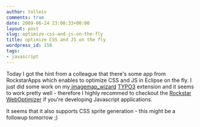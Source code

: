 ```yaml
---
author: tolleiv
comments: true
date: 2009-06-24 23:00:33+00:00
layout: post
slug: optimize-css-and-js-on-the-fly
title: optimize CSS and JS on the fly
wordpress_id: 150
tags:
- javascript
---
```


Today I got the hint from a colleague that there's some app from RockstarApps which enables to optimize CSS and JS in Eclipse on the fly. I just did some work on my[ imagemap_wizard](http://forge.typo3.org/projects/show/extension-imagemap_wizard) [TYPO3](http://www.typo3.org) extension and it seems to work pretty well - therefore I highly recommed to checkout the [Rockstar WebOptimizer](http://www.rockstarapps.com/joomla-1.5.8/products/jslex-web-optimizer/css-a-javascript-optimization.html) if you're developing Javascript applications.

It seems that it also supports CSS sprite generation - this might be a followup tomorrow ;)
